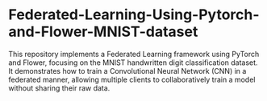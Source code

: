 # Federated-Learning-Using-Pytorch-and-Flower-MNIST-dataset
This repository implements a Federated Learning framework using PyTorch and Flower, focusing on the MNIST handwritten digit classification dataset. It demonstrates how to train a Convolutional Neural Network (CNN) in a federated manner, allowing multiple clients to collaboratively train a model without sharing their raw data.
